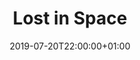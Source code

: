 ---
issue: 0719
title: "Lost in Space"
episode: Episode 10
imdb: https://www.themoviedb.org/tv/75758?language=en-US
cover: https://image.tmdb.org/t/p/w1280/y8NJnTXzb4rio9uvVYFVrXEMofU.jpg
date: 2019-07-20T22:00:00+01:00
---